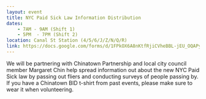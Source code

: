 ```yaml
---
layout: event
title: NYC Paid Sick Law Information Distribution
dates:
    - 7AM - 9AM (Shift 1)
    - 5PM  - 7PM (Shift 2)
location: Canal St Station (4/5/6/J/Z/N/Q/R)
link: https://docs.google.com/forms/d/1FPkOX6A8nKtfRjiCVheBBL-jEU_OQAPy8Y3h6JEytaw/viewform
---
```

We will be partnering with Chinatown Partnership and local city council member Margaret Chin help spread information out about the new NYC Paid Sick law by passing out fliers and conducting surveys of people passing by.  If you have a Chinatown BID t-shirt from past events, please make sure to wear it when volunteering. 
